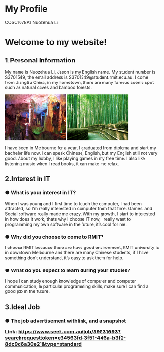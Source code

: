 <h1>My Profile</h1>
COSC1078A1
Nuozehua Li
<h1>Welcome to my website!</h1>

<html>
  <head>
  <title> My assignment 1</title>
  </head>
<body>
  <h2>1.Personal Information</h2>
  <p>My name is Nuozehua Li, Jason is my English name. 
    My student number is S3701549, the email address is S3701549@student.rmit.edu.au.
    I come from JiangSu China, in my hometown, there are many famous scenic spot such as natural caves and bamboo forests.</p>
    <img src="cave.jpg" alt="cave" width="200" height="150">
    <img src="bamboo forest.jpg" alt="forest" width="200" height="150">
    <p>I have been in Melbourne for a year, I graduated from diploma and start my bachelor life now. I can speak Chinese, English, but     my English still not very good.
    About my hobby, l like playing games in my free time. I also like listening music when I read books, it can make me relax.</p>

<h2>2.Interest in IT</h2>

  <h3>● What is your interest in IT?</h3>
  <p>When I was young and I first time to touch the computer, l had been attracted, so I’m really interested in computer from that time. Games, and Social software really made me crazy. With my growth, I start to interested in how does it work, thats why I choose IT now, l really want to programming my own software in the future, it’s cool for me.</p>
  <h3>● Why did you choose to come to RMIT? </h3>
  <p>I choose RMIT because there are have good environment, RMIT university is in downtown Melbourne and there are many Chinese students, if I have something don’t understand, it’s easy to ask them for help.   </p>
  <h3>● What do you expect to learn during your studies?</h3>
  <p>I hope I can study enough knowledge of computer and computer communication, In particular programming skills, make sure l can find a good job in the future.</p>
  
  
  <h2>3.Ideal Job</h2>
  
  <h3>● The job advertisement withlink, and a snapshot

  Link: https://www.seek.com.au/job/39531693?searchrequesttoken=e34563fd-3f51-446a-b3f2-8dc9d6a30e21&type=standard








</body>
</html>
